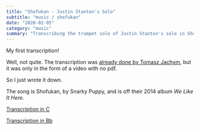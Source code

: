 ```yaml
---
title: "Shofukan - Justin Stanton's Solo"
subtitle: "music / shofukan"
date: "2020-02-05"
category: "music"
summary: "Transcribing the trumpet solo of Justin Stanton's solo in Shofukan."
---
```


My first transcription!

Well, not quite. The transcription was [already done by Tomasz Jachym](https://www.youtube.com/watch?v=aNwwkhhcqCA), but it was only in the form of a video with no pdf.

So I just wrote it down.

The song is Shofukan, by Snarky Puppy, and is off their 2014 album _We Like It Here_.

[Transcription in C](/static/shofukan_c.pdf)

[Transcription in Bb](/static/shofukan_bb.pdf)
